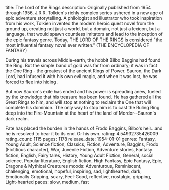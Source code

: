 title: The Lord of the Rings
description: Originally published from 1954 through 1956, J.R.R. Tolkien's richly complex series ushered in a new age of epic adventure storytelling. A philologist and illustrator who took inspiration from his work, Tolkien invented the modern heroic quest novel from the ground up, creating not just a world, but a domain, not just a lexicon, but a language, that would spawn countless imitators and lead to the inception of the epic fantasy genre. Today, THE LORD OF THE RINGS is considered "the most influential fantasy novel ever written." (THE ENCYCLOPEDIA OF FANTASY)

During his travels across Middle-earth, the hobbit Bilbo Baggins had found the Ring. But the simple band of gold was far from ordinary; it was in fact the One Ring - the greatest of the ancient Rings of Power. Sauron, the Dark Lord, had infused it with his own evil magic, and when it was lost, he was forced to flee into hiding.

But now Sauron's exile has ended and his power is spreading anew, fueled by the knowledge that his treasure has been found. He has gathered all the Great Rings to him, and will stop at nothing to reclaim the One that will complete his dominion. The only way to stop him is to cast the Ruling Ring deep into the Fire-Mountain at the heart of the land of Mordor--Sauron's dark realm.

Fate has placed the burden in the hands of Frodo Baggins, Bilbo's heir...and he is resolved to bear it to its end. Or his own.
rating: 4.54932735426009
rating_count: 1115
pages: 1178
release_date: 1954-01-01
genres: Fantasy, Young Adult, Science fiction, Classics, Fiction, Adventure, Baggins, Frodo (Fictitious character), War, Juvenile Fiction, Adventure stories, Fantasy fiction, English, Fairy tales, History, Young Adult Fiction, General, social science, Popular literature, English fiction, High Fantasy, Epic Fantasy, Epic, Dragons & Mythical Creatures
moods: Adventurous, Reminiscent, challenging, emotional, hopeful, inspiring, sad, lighthearted, dark, Emotionally Gripping, scary, Feel-Good, reflective, nostalgic, gripping, Light-hearted
paces: slow, medium, fast